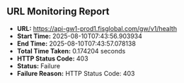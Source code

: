 ## URL Monitoring Report

- **URL:** https://api-gw1-prod1.fisglobal.com/gw/v1/health
- **Start Time:** 2025-08-10T07:43:56.903934
- **End Time:** 2025-08-10T07:43:57.078138
- **Total Time Taken:** 0.174204 seconds
- **HTTP Status Code:** 403
- **Status:** Failure
- **Failure Reason:** HTTP Status Code: 403
